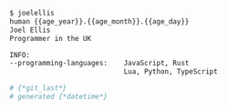 <!--
**JoelEllis/JoelEllis** is a ✨ _special_ ✨ repository because its `README.md` (this file) appears on your GitHub profile.

Here are some ideas to get you started:

- 🔭 I’m currently working on ...
- 🌱 I’m currently learning ...
- 👯 I’m looking to collaborate on ...
- 🤔 I’m looking for help with ...
- 💬 Ask me about ...
- 📫 How to reach me: ...
- 😄 Pronouns: ...
- ⚡ Fun fact: ...
-->
```bash
$ joelellis
human {{age_year}}.{{age_month}}.{{age_day}}
Joel Ellis
Programmer in the UK

INFO:
--programming-languages:    JavaScript, Rust
                            Lua, Python, TypeScript

# {*git_last*}
# generated {*datetime*}
```